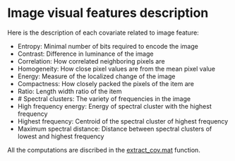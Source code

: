 # Image visual features description
Here is the description of each covariate related to image feature:
- Entropy:                    Minimal number of bits required to encode the image                             
- Contrast:                   Difference in luminance of the image                                            
- Correlation:                How correlated neighboring pixels are                                           
- Homogeneity:                How close pixel values are from the mean pixel value                            
- Energy:                     Measure of the localized change of the image                                     
- Compactness:                How closely packed the pixels of the item are                                    
- Ratio:                      Length width ratio of the item                                                   
- \# Spectral clusters:       The variety of frequencies in the image                                          
- High frequency energy:      Energy of spectral cluster with the highest frequency                            
- Highest frequency:          Centroid of the spectral cluster of highest frequency                            
- Maximum spectral distance:  Distance between spectral clusters of lowest and highest frequency

All the computations are discribed in the [extract_cov.mat](https://github.com/numediart/Covariates_Analysis/blob/main/utils/extract_cov.m) function.
